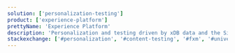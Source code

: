 ```yaml
---
solution: ['personalization-testing']
product: ['experience-platform']
prettyName: 'Experience Platform'
description: 'Personalization and testing driven by xDB data and the Sitecore rules engine.'
stackexchange: ['#personalization', '#content-testing', '#fxm', '#universal-tracker']
---
```

